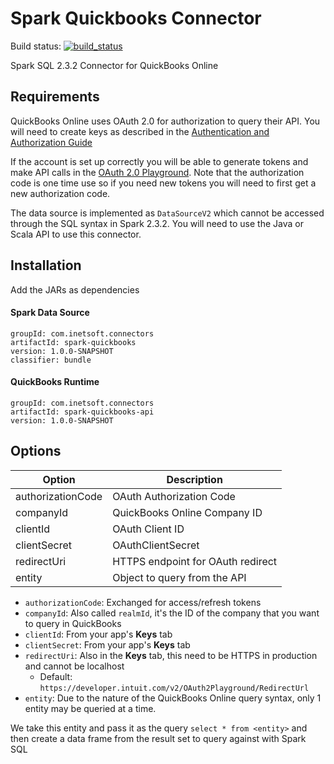 # Spark Quickbooks Connector

Build status: [![build_status](https://travis-ci.org/inetsoft-technology/spark-quickbooks?branch=master)](https://travis-ci.org/inetsoft-technology/spark-quickbooks)

Spark SQL 2.3.2 Connector for QuickBooks Online

## Requirements

QuickBooks Online uses OAuth 2.0 for authorization to query their API. You will need to
create keys as described in the [Authentication and Authorization Guide](https://developer.intuit.com/app/developer/qbo/docs/develop/authentication-and-authorization/oauth-2.0#obtain-oauth2-credentials-for-your-app)

If the account is set up correctly you will be able to generate tokens and make API calls in the
[OAuth 2.0 Playground](https://developer.intuit.com/v2/ui#/playground). Note that the authorization
code is one time use so if you need new tokens you will need to first get a new authorization code.

The data source is implemented as `DataSourceV2` which cannot be accessed through the SQL syntax
in Spark 2.3.2. You will need to use the Java or Scala API to use this connector.

## Installation

Add the JARs as dependencies

#### Spark Data Source
```
groupId: com.inetsoft.connectors
artifactId: spark-quickbooks
version: 1.0.0-SNAPSHOT
classifier: bundle
```

#### QuickBooks Runtime
```
groupId: com.inetsoft.connectors
artifactId: spark-quickbooks-api
version: 1.0.0-SNAPSHOT
```

## Options

| Option            | Description                       |
| ----------------- |---------------------------------- |
| authorizationCode | OAuth Authorization Code          |
| companyId         | QuickBooks Online Company ID      |
| clientId          | OAuth Client ID                   |
| clientSecret      | OAuthClientSecret                 |
| redirectUri       | HTTPS endpoint for OAuth redirect |
| entity            | Object to query from the API      |

* `authorizationCode`: Exchanged for access/refresh tokens
* `companyId`: Also called `realmId`, it's the ID of the company that you want to query in QuickBooks
* `clientId`: From your app's **Keys** tab
* `clientSecret`: From your app's **Keys** tab
* `redirectUri`: Also in the **Keys** tab, this need to be HTTPS in production and cannot be localhost
  * Default: `https://developer.intuit.com/v2/OAuth2Playground/RedirectUrl`
* `entity`: Due to the nature of the QuickBooks Online query syntax, only 1 entity may be queried at a time.

We take this entity and pass it as the query `select * from <entity>` and then create a data frame
from the result set to query against with Spark SQL

